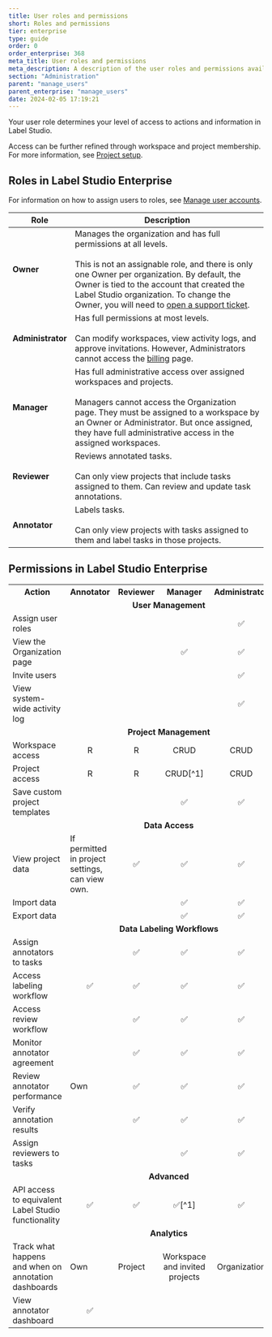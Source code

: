 ```yaml
---
title: User roles and permissions
short: Roles and permissions
tier: enterprise
type: guide
order: 0
order_enterprise: 368
meta_title: User roles and permissions
meta_description: A description of the user roles and permissions available in Label Studio Enterprise. 
section: "Administration"
parent: "manage_users"
parent_enterprise: "manage_users"
date: 2024-02-05 17:19:21
---
```


Your user role determines your level of access to actions and information in Label Studio. 

Access can be further refined through workspace and project membership. For more information, see [Project setup](setup_project). 

## Roles in Label Studio Enterprise

For information on how to assign users to roles, see [Manage user accounts](admin_manage_lse).

| Role          | Description                                                                                                                                                                                  |
| ------------- | -------------------------------------------------------------------------------------------------------------------------------------------------------------------------------------------- |
| **Owner**         | Manages the organization and has full permissions at all levels.<br><br>This is not an assignable role, and there is only one Owner per organization. By default, the Owner is tied to the account that created the Label Studio organization. To change the Owner, you will need to [open a support ticket](https://support.humansignal.com/hc/en-us/requests/new).                                                           |
| **Administrator** | Has full permissions at most levels.<br><br>Can modify workspaces, view activity logs, and approve invitations. However, Administrators cannot access the [billing](billing) page.                            |
| **Manager**       | Has full administrative access over assigned workspaces and projects.<br><br>Managers cannot access the Organization page. They must be assigned to a workspace by an Owner or Administrator. But once assigned, they have full administrative access in the assigned workspaces. |
| **Reviewer**      | Reviews annotated tasks.<br><br>Can only view projects that include tasks assigned to them. Can review and update task annotations.                                                                              |
| **Annotator**     | Labels tasks.<br><br>Can only view projects with tasks assigned to them and label tasks in those projects.                                                                                               |


## Permissions in Label Studio Enterprise

<table>
  <tr>
    <th>Action</th>
    <th>Annotator</th>
    <th>Reviewer</th>
    <th>Manager</th>
    <th>Administrator</th>
    <th>Owner</th>
  </tr>
  <tr>
    <td colspan="6" style="text-align:center"><b>User Management</b></td>
  </tr>
  <tr>
    <td>Assign user roles</td>
    <td></td>
    <td></td>
    <td></td>
    <td style="text-align:center">✅</td>
    <td style="text-align:center">✅</td>
  </tr>
  <tr>
    <td>View the Organization page</td>
    <td></td>
    <td></td>
    <td style="text-align:center">✅</td>
    <td style="text-align:center">✅</td>
    <td style="text-align:center">✅</td>
  </tr>
  <tr>
    <td>Invite users</td>
    <td></td>
    <td></td>
    <td></td>
    <td style="text-align:center">✅</td>
    <td style="text-align:center">✅</td>
  </tr>
  <tr>
    <td>View system-wide activity log</td>
    <td></td>
    <td></td>
    <td></td>
    <td style="text-align:center">✅</td>
    <td style="text-align:center">✅</td>
  </tr>
  <tr>
    <td colspan="6" style="text-align:center"><b>Project Management</b></td>
  </tr>
  <tr>
    <td>Workspace access</td>
    <td style="text-align:center">R</td>
    <td style="text-align:center">R</td>
    <td style="text-align:center">CRUD</td>
    <td style="text-align:center">CRUD</td>
    <td style="text-align:center">CRUD</td>
  </tr>
  <tr>
    <td>Project access</td>
    <td style="text-align:center">R</td>
    <td style="text-align:center">R</td>
    <td style="text-align:center">CRUD[^1]</td>
    <td style="text-align:center">CRUD</td>
    <td style="text-align:center">CRUD</td>
  </tr>
  <tr>
    <td>Save custom project templates</td>
    <td></td>
    <td></td>
    <td style="text-align:center">✅</td>
    <td style="text-align:center">✅</td>
    <td style="text-align:center">✅</td>
  </tr>
  <tr>
    <td colspan="6" style="text-align:center"><b>Data Access</b></td>
  </tr>
  <tr>
    <td>View project data</td>
    <td>If permitted in project settings, can view own.</td>
    <td style="text-align:center">✅</td>
    <td style="text-align:center">✅</td>
    <td style="text-align:center">✅</td>
    <td style="text-align:center">✅</td>
  </tr>
  <tr>
    <td>Import data</td>
    <td></td>
    <td></td>
    <td style="text-align:center">✅</td>
    <td style="text-align:center">✅</td>
    <td style="text-align:center">✅</td>
  </tr>
  <tr>
    <td>Export data</td>
    <td></td>
    <td></td>
    <td style="text-align:center">✅</td>
    <td style="text-align:center">✅</td>
    <td style="text-align:center">✅</td>
  </tr>
  <tr>
    <td colspan="6" style="text-align:center"><b>Data Labeling Workflows</b></td>
  </tr>
  <tr>
    <td>Assign annotators to tasks</td>
    <td></td>
    <td style="text-align:center">✅</td>
    <td style="text-align:center">✅</td>
    <td style="text-align:center">✅</td>
    <td style="text-align:center">✅</td>
  </tr>
  <tr>
    <td>Access labeling workflow</td>
    <td style="text-align:center">✅</td>
    <td style="text-align:center">✅</td>
    <td style="text-align:center">✅</td>
    <td style="text-align:center">✅</td>
    <td style="text-align:center">✅</td>
  </tr>
  <tr>
    <td>Access review workflow</td>
    <td></td>
    <td style="text-align:center">✅</td>
    <td style="text-align:center">✅</td>
    <td style="text-align:center">✅</td>
    <td style="text-align:center">✅</td>
  </tr>
  <tr>
    <td>Monitor annotator agreement</td>
    <td></td>
    <td style="text-align:center">✅</td>
    <td style="text-align:center">✅</td>
    <td style="text-align:center">✅</td>
    <td style="text-align:center">✅</td>
  </tr>
  <tr>
    <td>Review annotator performance</td>
    <td>Own</td>
    <td style="text-align:center">✅</td>
    <td style="text-align:center">✅</td>
    <td style="text-align:center">✅</td>
    <td style="text-align:center">✅</td>
  </tr>
  <tr>
    <td>Verify annotation results</td>
    <td></td>
    <td style="text-align:center">✅</td>
    <td style="text-align:center">✅</td>
    <td style="text-align:center">✅</td>
    <td style="text-align:center">✅</td>
  </tr>
  <tr>
    <td>Assign reviewers to tasks</td>
    <td></td>
    <td></td>
    <td style="text-align:center">✅</td>
    <td style="text-align:center">✅</td>
    <td style="text-align:center">✅</td>
  </tr>
  <tr>
    <td colspan="6" style="text-align:center"><b>Advanced</b></td>
  </tr>
  <tr>
    <td>API access to equivalent Label Studio functionality</td>
    <td style="text-align:center">✅</td>
    <td style="text-align:center">✅</td>
    <td style="text-align:center">✅[^1]</td>
    <td style="text-align:center">✅</td>
    <td style="text-align:center">✅</td>
  </tr>
  <tr>
    <td colspan="6" style="text-align:center"><b>Analytics</b></td>
  </tr>
  <tr>
    <td>Track what happens and when on annotation dashboards</td>
    <td>Own</td>
    <td>Project</td>
    <td style="text-align:center">Workspace and invited projects</td>
    <td style="text-align:center">Organization</td>
    <td style="text-align:center">Organization</td>
  </tr>
  <tr>
    <td>View annotator dashboard</td>
    <td style="text-align:center">✅</td>
    <td></td>
    <td></td>
    <td></td>
    <td></td>
  </tr>
</table>


[^1]: For their own workspaces and invited projects

